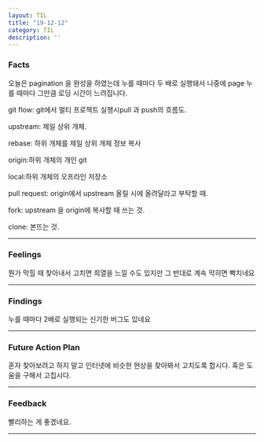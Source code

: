```yaml
---
layout: TIL
title: "19-12-12"
category: TIL
description: ''
---
```



### Facts

오늘은 pagination 을 완성을 하였는데 누를 때마다 두 배로 실행돼서 나중에 page 누를 때마다 그만큼 로딩 시간이 느려집니다.

git flow: git에서 멀티 프로젝트 실행시pull 과 push의 흐름도.

upstream: 제일 상위 개체.

rebase: 하위 개체를 제일 상위 개체 정보 복사

origin:하위 개체의 개인 git

local:하위 개체의 오프라인 저장소

pull request: origin에서 upstream 올릴 시에 올려달라고 부탁할 때.

fork: upstream 을 origin에 복사할 때 쓰는 것.

clone: 본뜨는 것.

---

### Feelings

뭔가 막힐 때 찾아내서 고치면 희열을 느낄 수도 있지만 그 반대로 계속 막히면 빡치네요

---

### Findings

누를 때마다 2배로 실행되는 신기한 버그도 있네요

---

### Future Action Plan

혼자 찾아보려고 하지 말고 인터넷에 비슷한 현상을 찾아봐서 고치도록 합시다. 혹은 도움을 구해서 고칩시다.

---

### Feedback

빨리하는 게 좋겠네요.

---
